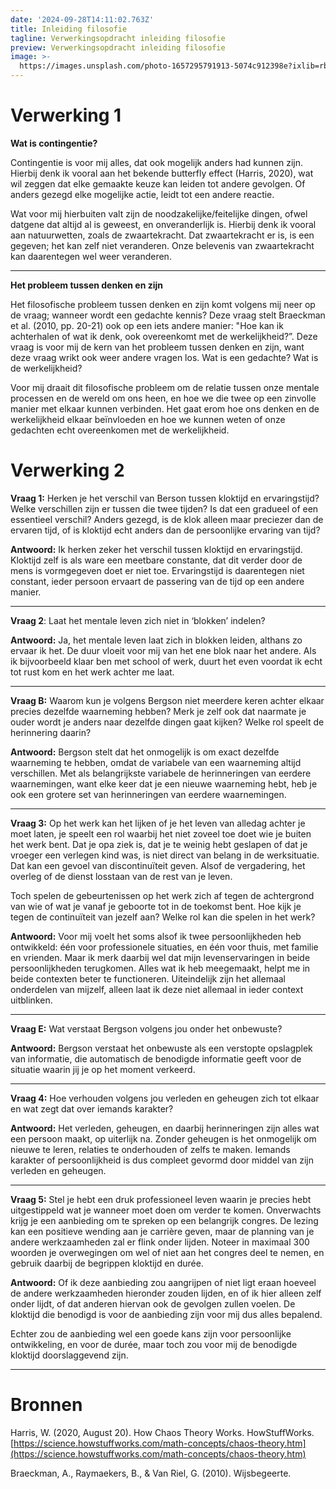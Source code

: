 ```yaml
---
date: '2024-09-28T14:11:02.763Z'
title: Inleiding filosofie
tagline: Verwerkingsopdracht inleiding filosofie
preview: Verwerkingsopdracht inleiding filosofie
image: >-
  https://images.unsplash.com/photo-1657295791913-5074c912398e?ixlib=rb-1.2.1&ixid=MnwxMjA3fDB8MHxwaG90by1wYWdlfHx8fGVufDB8fHx8&auto=format&fit=crop&w=996&q=80
---
```

# Verwerking 1

**Wat is contingentie?**

Contingentie is voor mij alles, dat ook mogelijk anders had kunnen zijn. Hierbij denk ik vooral aan het bekende butterfly effect (Harris, 2020), wat wil zeggen dat elke gemaakte keuze kan leiden tot andere gevolgen. Of anders gezegd elke mogelijke actie, leidt tot een andere reactie. 

Wat voor mij hierbuiten valt zijn de noodzakelijke/feitelijke dingen, ofwel datgene dat altijd al is geweest, en onveranderlijk is. Hierbij denk ik vooral aan natuurwetten, zoals de zwaartekracht. Dat zwaartekracht er is, is een gegeven; het kan zelf niet veranderen. Onze belevenis van zwaartekracht kan daarentegen wel weer veranderen.

---
  
**Het probleem tussen denken en zijn**

Het filosofische probleem tussen denken en zijn komt volgens mij neer op de vraag; wanneer wordt een gedachte kennis? Deze vraag stelt Braeckman et al. (2010, pp. 20-21) ook op een iets andere manier: "Hoe kan ik achterhalen of wat ik denk, ook overeenkomt met de werkelijkheid?”. Deze vraag is voor mij de kern van het probleem tussen denken en zijn, want deze vraag wrikt ook weer andere vragen los. Wat is een gedachte? Wat is de werkelijkheid? 

Voor mij draait dit filosofische probleem om de relatie tussen onze mentale processen en de wereld om ons heen, en hoe we die twee op een zinvolle manier met elkaar kunnen verbinden. Het gaat erom hoe ons denken en de werkelijkheid elkaar beïnvloeden en hoe we kunnen weten of onze gedachten echt overeenkomen met de werkelijkheid.


# Verwerking 2 

**Vraag 1:** Herken je het verschil van Berson tussen kloktijd en ervaringstijd? Welke verschillen zijn er tussen die twee tijden? Is dat een gradueel of een essentieel verschil? Anders gezegd, is de klok alleen maar preciezer dan de ervaren tijd, of is kloktijd echt anders dan de persoonlijke ervaring van tijd?

**Antwoord:** Ik herken zeker het verschil tussen kloktijd en ervaringstijd. Kloktijd zelf is als ware een meetbare constante, dat dit verder door de mens is vormgegeven doet er niet toe. Ervaringstijd is daarentegen niet constant, ieder persoon ervaart de passering van de tijd op een andere manier.

---

**Vraag 2**: Laat het mentale leven zich niet in ‘blokken’ indelen?

**Antwoord:** Ja, het mentale leven laat zich in blokken leiden, althans zo ervaar ik het. De duur vloeit voor mij van het ene blok naar het andere. Als ik bijvoorbeeld klaar ben met school of werk, duurt het even voordat ik echt tot rust kom en het werk achter me laat.

---

**Vraag B:** Waarom kun je volgens Bergson niet meerdere keren achter elkaar precies dezelfde waarneming hebben? Merk je zelf ook dat naarmate je ouder wordt je anders naar dezelfde dingen gaat kijken? Welke rol speelt de herinnering daarin?

**Antwoord:** Bergson stelt dat het onmogelijk is om exact dezelfde waarneming te hebben, omdat de variabele van een waarneming altijd verschillen. Met als belangrijkste variabele de herinneringen van eerdere waarnemingen, want elke keer dat je een nieuwe waarneming hebt, heb je ook een grotere set van herinneringen van eerdere waarnemingen.

---

**Vraag 3:** Op het werk kan het lijken of je het leven van alledag achter je moet laten, je speelt een rol waarbij het niet zoveel toe doet wie je buiten het werk bent. Dat je opa ziek is, dat je te weinig hebt geslapen of dat je vroeger een verlegen kind was, is niet direct van belang in de werksituatie. Dat kan een gevoel van discontinuïteit geven. Alsof de vergadering, het overleg of de dienst losstaan van de rest van je leven.

Toch spelen de gebeurtenissen op het werk zich af tegen de achtergrond van wie of wat je vanaf je geboorte tot in de toekomst bent. Hoe kijk je tegen de continuïteit van jezelf aan? Welke rol kan die spelen in het werk?

**Antwoord:** Voor mij voelt het soms alsof ik twee persoonlijkheden heb ontwikkeld: één voor professionele situaties, en één voor thuis, met familie en vrienden. Maar ik merk daarbij wel dat mijn levenservaringen in beide persoonlijkheden terugkomen. Alles wat ik heb meegemaakt, helpt me in beide contexten beter te functioneren. Uiteindelijk zijn het allemaal onderdelen van mijzelf, alleen laat ik deze niet allemaal in ieder context uitblinken.

---

**Vraag E:** Wat verstaat Bergson volgens jou onder het onbewuste?

**Antwoord:** Bergson verstaat het onbewuste als een verstopte opslagplek van informatie, die automatisch de benodigde informatie geeft voor de situatie waarin jij je op het moment verkeerd.

---

**Vraag 4:** Hoe verhouden volgens jou verleden en geheugen zich tot elkaar en wat zegt dat over iemands karakter?

**Antwoord:** Het verleden, geheugen, en daarbij herinneringen zijn alles wat een persoon maakt, op uiterlijk na. Zonder geheugen is het onmogelijk om nieuwe te leren, relaties te onderhouden of zelfs te maken. Iemands karakter of persoonlijkheid is dus compleet gevormd door middel van zijn verleden en geheugen.

---

**Vraag 5:** Stel je hebt een druk professioneel leven waarin je precies hebt uitgestippeld wat je wanneer moet doen om verder te komen. Onverwachts krijg je een aanbieding om te spreken op een belangrijk congres. De lezing kan een positieve wending aan je carrière geven, maar de planning van je andere werkzaamheden zal er flink onder lijden. Noteer in maximaal 300 woorden je overwegingen om wel of niet aan het congres deel te nemen, en gebruik daarbij de begrippen kloktijd en durée.

**Antwoord:** Of ik deze aanbieding zou aangrijpen of niet ligt eraan hoeveel de andere werkzaamheden hieronder zouden lijden, en of ik hier alleen zelf onder lijdt, of dat anderen hiervan ook de gevolgen zullen voelen. De kloktijd die benodigd is voor de aanbieding zijn voor mij dus alles bepalend. 

Echter zou de aanbieding wel een goede kans zijn voor persoonlijke ontwikkeling, en voor de durée, maar toch zou voor mij de benodigde kloktijd doorslaggevend zijn.

---

# Bronnen

Harris, W. (2020, August 20). How Chaos Theory Works. HowStuffWorks. [https://science.howstuffworks.com/math-concepts/chaos-theory.htm](https://science.howstuffworks.com/math-concepts/chaos-theory.htm)

Braeckman, A., Raymaekers, B., & Van Riel, G. (2010). Wijsbegeerte.
